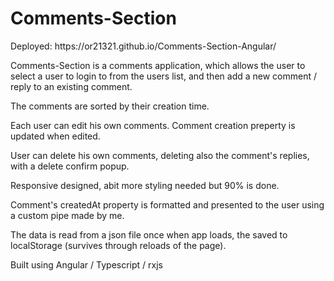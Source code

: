 # Comments-Section

<p>Deployed: https://or21321.github.io/Comments-Section-Angular/</p>

<p>Comments-Section is a comments application, which allows the user to select a user to login to from the users list, and then add a new comment / reply to an existing comment.</p>

<p>The comments are sorted by their creation time.</p>
<p>Each user can edit his own comments. Comment creation preperty is updated when edited.</p>
<p>User can delete his own comments, deleting also the comment's replies, with a delete confirm popup.</p>
<p>Responsive designed, abit more styling needed but 90% is done.</p>
<p>Comment's createdAt property is formatted and presented to the user using a custom pipe made by me.</p>
<p>The data is read from a json file once when app loads, the saved to localStorage (survives through reloads of the page).</p>

<p>Built using Angular / Typescript / rxjs</p>
